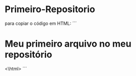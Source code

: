 # Primeiro-Repositorio

para copiar o código em HTML:
´´´
<html>
  <h1> Meu primeiro arquivo no meu repositório</h1>
<\html>
´´´
